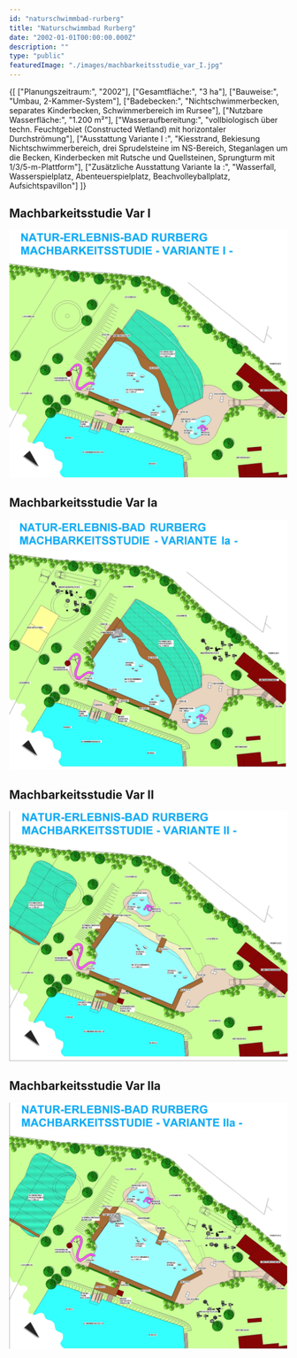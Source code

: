 ```yaml
---
id: "naturschwimmbad-rurberg"
title: "Naturschwimmbad Rurberg"
date: "2002-01-01T00:00:00.000Z"
description: ""
type: "public"
featuredImage: "./images/machbarkeitsstudie_var_I.jpg"
---
```


<SpecificationsTable title="Vorkonzept - technische Daten">
    {[
        ["Planungszeitraum:", "2002"],
        ["Gesamtfläche:", "3 ha"],
        ["Bauweise:", "Umbau, 2-Kammer-System"],
        ["Badebecken:", "Nichtschwimmerbecken, separates Kinderbecken, Schwimmerbereich im Rursee"],
        ["Nutzbare Wasserfläche:", "1.200 m²"],
        ["Wasseraufbereitung:", "vollbiologisch über techn. Feuchtgebiet (Constructed Wetland) mit horizontaler Durchströmung"],
        ["Ausstattung Variante I :", "Kiesstrand, Bekiesung Nichtschwimmerbereich, drei Sprudelsteine im NS-Bereich, Steganlagen um die Becken, Kinderbecken mit Rutsche und Quellsteinen, Sprungturm mit 1/3/5-m-Plattform"],
        ["Zusätzliche Ausstattung Variante Ia :", "Wasserfall, Wasserspielplatz, Abenteuerspielplatz, Beachvolleyballplatz, Aufsichtspavillon"]
    ]}
</SpecificationsTable>


## Machbarkeitsstudie Var I
![Machbarkeitsstudie Var I](./images/machbarkeitsstudie_var_I.jpg)

## Machbarkeitsstudie Var Ia
![Machbarkeitsstudie Var Ia](./images/machbarkeitsstudie_var_Ia.jpg)

## Machbarkeitsstudie Var II
![Machbarkeitsstudie Var II](./images/machbarkeitsstudie_var_II.jpg)

## Machbarkeitsstudie Var IIa
![Machbarkeitsstudie Var IIa](./images/machbarkeitsstudie_var_IIa.jpg)